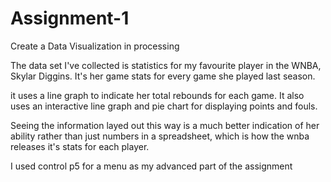 # Assignment-1
Create a Data Visualization in processing 

The data set I've collected is statistics for my favourite player in the WNBA, Skylar Diggins. It's her game stats for every game she played last season. 

it uses a line graph to indicate her total rebounds for each game. It also uses an interactive line graph and pie chart for displaying points and fouls. 

Seeing the information layed out this way is a much better indication of her ability rather than just numbers in a spreadsheet, which is how the wnba releases it's stats for each player. 

I used control p5 for a menu as my advanced part of the assignment 
